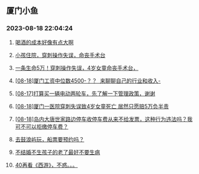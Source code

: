 ## 厦门小鱼 
### 2023-08-18 22:04:24

1. [喝酒的成本好像有点大啊](http://bbs.xmfish.com/read-htm-tid-18055971.html)

2. [小孩住院，穿刺操作失误，命丧手术台](http://bbs.xmfish.com/read-htm-tid-18056032.html)

3. [一条生命5万！穿刺操作失误，4岁女童命丧手术台，](http://bbs.xmfish.com/read-htm-tid-18056151.html)

4. [[08-18]厦门工资中位数4500-？？  来聊聊自己的行业和收入-](http://bbs.xmfish.com/read-htm-tid-18056076.html)

5. [[08-17]打算买一辆电动两轮车，先了解一下管理政策，谢谢](http://bbs.xmfish.com/read-htm-tid-18055978.html)

6. [[08-18]厦门一医院穿刺失误致4岁女童死亡 居然只愿赔5万负半责](http://bbs.xmfish.com/read-htm-tid-18056267.html)

7. [[08-18]岛内大唐世家路边停车收停车费从来不给发票，这种行为违法吗？我可不可以拒缴停车费？](http://bbs.xmfish.com/read-htm-tid-18056091.html)

8. [去鼓浪屿玩，船票要预约吗？](http://bbs.xmfish.com/read-htm-tid-18056043.html)

9. [不结婚不生孩子的老了最好不要生病](http://bbs.xmfish.com/read-htm-tid-18056322.html)

10. [40再看《西游》，不惑。。。](http://bbs.xmfish.com/read-htm-tid-18056219.html)

